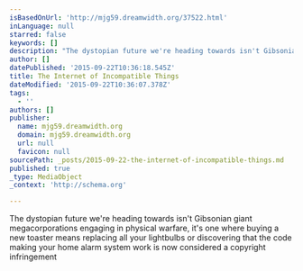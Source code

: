 ```yaml
---
isBasedOnUrl: 'http://mjg59.dreamwidth.org/37522.html'
inLanguage: null
starred: false
keywords: []
description: "The dystopian future we're heading towards isn't Gibsonian giant megacorporations engaging in physical warfare, it's one where buying a new toaster means replac"
author: []
datePublished: '2015-09-22T10:36:18.545Z'
title: The Internet of Incompatible Things
dateModified: '2015-09-22T10:36:07.378Z'
tags:
  - ''
authors: []
publisher:
  name: mjg59.dreamwidth.org
  domain: mjg59.dreamwidth.org
  url: null
  favicon: null
sourcePath: _posts/2015-09-22-the-internet-of-incompatible-things.md
published: true
_type: MediaObject
_context: 'http://schema.org'

---
```

The dystopian future we're heading towards isn't Gibsonian giant megacorporations engaging in physical warfare, it's one where buying a new toaster means replacing all your lightbulbs or discovering that the code making your home alarm system work is now considered a copyright infringement